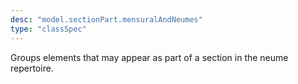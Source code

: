 ```yaml
---
desc: "model.sectionPart.mensuralAndNeumes"
type: "classSpec"
---
```


Groups elements that may appear as part of a section in the neume repertoire.